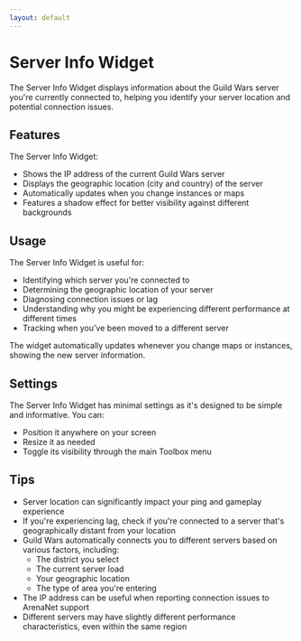 ```yaml
---
layout: default
---
```


# Server Info Widget

The Server Info Widget displays information about the Guild Wars server you're currently connected to, helping you identify your server location and potential connection issues.

## Features

The Server Info Widget:
- Shows the IP address of the current Guild Wars server
- Displays the geographic location (city and country) of the server
- Automatically updates when you change instances or maps
- Features a shadow effect for better visibility against different backgrounds

## Usage

The Server Info Widget is useful for:
- Identifying which server you're connected to
- Determining the geographic location of your server
- Diagnosing connection issues or lag
- Understanding why you might be experiencing different performance at different times
- Tracking when you've been moved to a different server

The widget automatically updates whenever you change maps or instances, showing the new server information.

## Settings

The Server Info Widget has minimal settings as it's designed to be simple and informative. You can:
- Position it anywhere on your screen
- Resize it as needed
- Toggle its visibility through the main Toolbox menu

## Tips

- Server location can significantly impact your ping and gameplay experience
- If you're experiencing lag, check if you're connected to a server that's geographically distant from your location
- Guild Wars automatically connects you to different servers based on various factors, including:
  - The district you select
  - The current server load
  - Your geographic location
  - The type of area you're entering
- The IP address can be useful when reporting connection issues to ArenaNet support
- Different servers may have slightly different performance characteristics, even within the same region
